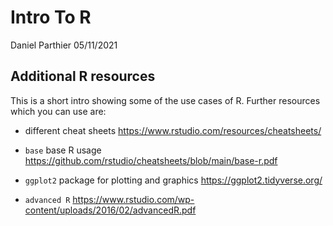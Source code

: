 Intro To R
================
Daniel Parthier
05/11/2021

## Additional R resources

This is a short intro showing some of the use cases of R. Further
resources which you can use are:

-   different cheat sheets
    <https://www.rstudio.com/resources/cheatsheets/>

-   `base` base R usage
    <https://github.com/rstudio/cheatsheets/blob/main/base-r.pdf>

-   `ggplot2` package for plotting and graphics
    <https://ggplot2.tidyverse.org/>

-   `advanced R`
    <https://www.rstudio.com/wp-content/uploads/2016/02/advancedR.pdf>
